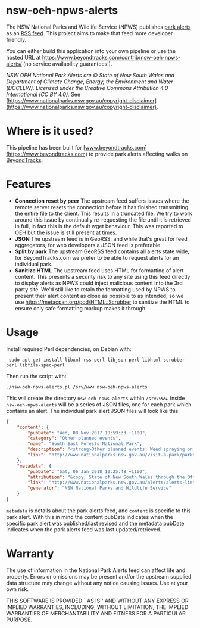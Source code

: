 # nsw-oeh-npws-alerts

The NSW National Parks and Wildlife Service (NPWS) publishes [park alerts](https://www.nationalparks.nsw.gov.au/alerts/alerts-list) as an [RSS feed](http://www.nationalparks.nsw.gov.au/api/rssfeed/get). This project aims to make that feed more developer friendly.

You can either build this application into your own pipeline or use the hosted URL at https://www.beyondtracks.com/contrib/nsw-oeh-npws-alerts/ (no service availability guarantees!).

_NSW OEH National Park Alerts are © State of New South Wales and Department of Climate Change, Energy, the Environment and Water (DCCEEW). Licensed under the Creative Commons Attribution 4.0 International (CC BY 4.0)._ See [https://www.nationalparks.nsw.gov.au/copyright-disclaimer](https://www.nationalparks.nsw.gov.au/copyright-disclaimer).

# Where is it used?

This pipeline has been built for [www.beyondtracks.com](https://www.beyondtracks.com) to provide park alerts affecting walks on [BeyondTracks](https://www.beyondtracks.com).

# Features

 - **Connection reset by peer** The upstream feed suffers issues where the remote server resets the connection before it has finished transmitting the entire file to the client. This results in a truncated file. We try to work around this issue by continually re-requesting the file until it is retrieved in full, in fact this is the default wget behaviour. This was reported to OEH but the issue is still present at times.
 - **JSON** The upstream feed is in GeoRSS, and while that's great for feed aggregators, for web developers a JSON feed is preferable.
 - **Split by park** The upstream GeoRSS feed contains all alerts state wide, for BeyondTracks.com we prefer to be able to request alerts for an individual park.
 - **Sanitize HTML** The upstream feed uses HTML for formatting of alert content. This presents a security risk to any site using this feed directly to display alerts as NPWS could inject malicious content into the 3rd party site. We'd still like to retain the formatting used by NPWS to present their alert content as close as possible to as intended, so we use https://metacpan.org/pod/HTML::Scrubber to sanitize the HTML to ensure only safe formatting markup makes it through.

# Usage

Install required Perl dependencies, on Debian with:

     sudo apt-get install libxml-rss-perl libjson-perl libhtml-scrubber-perl libfile-spec-perl

Then run the script with:

    ./nsw-oeh-npws-alerts.pl /srv/www nsw-oeh-npws-alerts

This will create the directory `nsw-oeh-npws-alerts` within `/srv/www`. Inside `nsw-oeh-npws-alerts` will be a series of JSON files, one for each park which contains an alert. The individual park alert JSON files will look like this:

```json
{
    "content": {
        "pubDate": "Wed, 08 Nov 2017 10:59:33 +1100",
        "category": "Other planned events",
        "name": "South East Forests National Park",
        "description": "<strong>Other planned events: Weed spraying on Nungatta Road and Palarang Road</strong> ...",
        "link": "http://www.nationalparks.nsw.gov.au/visit-a-park/parks/South-East-Forests-National-Park/Local-alerts"
    },
    "metadata": {
        "pubDate": "Sat, 06 Jan 2018 10:25:48 +1100",
        "attribution": "&copy; State of New South Wales through the Office of Environment and Heritage",
        "link": "http://www.nationalparks.nsw.gov.au/alerts/alerts-list",
        "generator": "NSW National Parks and Wildlife Service"
    }
}
```

`metadata` is details about the park alerts feed, and `content` is specific to this park alert. With this in mind the content pubDate indicates when the specific park alert was published/last revised and the metadata pubDate indicates when the park alerts feed was last updated/retrieved.

# Warranty

The use of information in the National Park Alerts feed can affect life and property.
Errors or omissions may be present and/or the upstream supplied data
structure may change without any notice causing issues. Use at your own risk.

THIS SOFTWARE IS PROVIDED ``AS IS'' AND WITHOUT ANY EXPRESS OR
IMPLIED WARRANTIES, INCLUDING, WITHOUT LIMITATION, THE IMPLIED
WARRANTIES OF MERCHANTABILITY AND FITNESS FOR A PARTICULAR PURPOSE.
